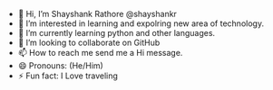 - 👋 Hi, I’m Shayshank Rathore @shayshankr
- 👀 I’m interested in learning and expolring new area of technology.
- 🌱 I’m currently learning python and other languages.
- 💞️ I’m looking to collaborate on GitHub 
- 📫 How to reach me send me a Hi  message. 
- 😄 Pronouns: (He/Him)
- ⚡ Fun fact: I Love traveling  

<!---
shayshankr/shayshankr is a ✨ special ✨ repository because its `README.md` (this file) appears on your GitHub profile.
You can click the Preview link to take a look at your changes.
--->
